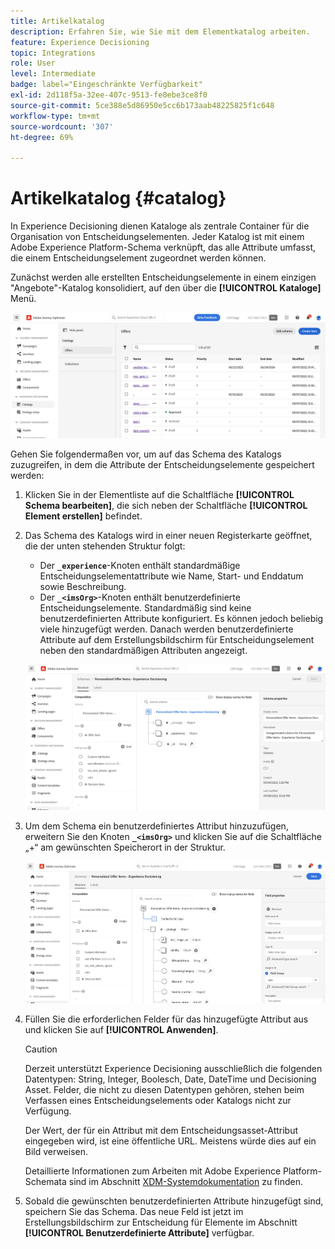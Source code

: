 ```yaml
---
title: Artikelkatalog
description: Erfahren Sie, wie Sie mit dem Elementkatalog arbeiten.
feature: Experience Decisioning
topic: Integrations
role: User
level: Intermediate
badge: label="Eingeschränkte Verfügbarkeit"
exl-id: 2d118f5a-32ee-407c-9513-fe0ebe3ce8f0
source-git-commit: 5ce388e5d86950e5cc6b173aab48225825f1c648
workflow-type: tm+mt
source-wordcount: '307'
ht-degree: 69%

---
```


# Artikelkatalog {#catalog}

In Experience Decisioning dienen Kataloge als zentrale Container für die Organisation von Entscheidungselementen. Jeder Katalog ist mit einem Adobe Experience Platform-Schema verknüpft, das alle Attribute umfasst, die einem Entscheidungselement zugeordnet werden können.

Zunächst werden alle erstellten Entscheidungselemente in einem einzigen &quot;Angebote&quot;-Katalog konsolidiert, auf den über die **[!UICONTROL Kataloge]** Menü.

![](assets/catalogs-list.png)

Gehen Sie folgendermaßen vor, um auf das Schema des Katalogs zuzugreifen, in dem die Attribute der Entscheidungselemente gespeichert werden:

1. Klicken Sie in der Elementliste auf die Schaltfläche **[!UICONTROL Schema bearbeiten]**, die sich neben der Schaltfläche **[!UICONTROL Element erstellen]** befindet.

1. Das Schema des Katalogs wird in einer neuen Registerkarte geöffnet, die der unten stehenden Struktur folgt:

   * Der **`_experience`**-Knoten enthält standardmäßige Entscheidungselementattribute wie Name, Start- und Enddatum sowie Beschreibung.
   * Der **`_<imsOrg>`**-Knoten enthält benutzerdefinierte Entscheidungselemente. Standardmäßig sind keine benutzerdefinierten Attribute konfiguriert. Es können jedoch beliebig viele hinzugefügt werden. Danach werden benutzerdefinierte Attribute auf dem Erstellungsbildschirm für Entscheidungselement neben den standardmäßigen Attributen angezeigt.

   ![](assets/catalogs-schema.png)

1. Um dem Schema ein benutzerdefiniertes Attribut hinzuzufügen, erweitern Sie den Knoten **`_<imsOrg>`** und klicken Sie auf die Schaltfläche „+“ am gewünschten Speicherort in der Struktur.

   ![](assets/catalogs-add.png)

1. Füllen Sie die erforderlichen Felder für das hinzugefügte Attribut aus und klicken Sie auf **[!UICONTROL Anwenden]**.

   >[!CAUTION]
   >
   >Derzeit unterstützt Experience Decisioning ausschließlich die folgenden Datentypen: String, Integer, Boolesch, Date, DateTime und Decisioning Asset. Felder, die nicht zu diesen Datentypen gehören, stehen beim Verfassen eines Entscheidungselements oder Katalogs nicht zur Verfügung.

   Der Wert, der für ein Attribut mit dem Entscheidungsasset-Attribut eingegeben wird, ist eine öffentliche URL. Meistens würde dies auf ein Bild verweisen.

   Detaillierte Informationen zum Arbeiten mit Adobe Experience Platform-Schemata sind im Abschnitt [XDM-Systemdokumentation](https://experienceleague.adobe.com/docs/experience-platform/xdm/ui/overview.html?lang=de) zu finden.

1. Sobald die gewünschten benutzerdefinierten Attribute hinzugefügt sind, speichern Sie das Schema. Das neue Feld ist jetzt im Erstellungsbildschirm zur Entscheidung für Elemente im Abschnitt **[!UICONTROL Benutzerdefinierte Attribute]** verfügbar.
